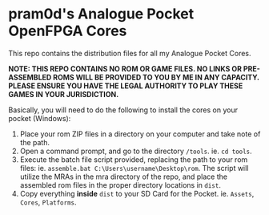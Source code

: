 # pram0d's Analogue Pocket OpenFPGA Cores

This repo contains the distribution files for all my Analogue Pocket Cores. 

**NOTE: THIS REPO CONTAINS NO ROM OR GAME FILES. NO LINKS OR PRE-ASSEMBLED ROMS WILL BE PROVIDED TO YOU BY ME IN ANY CAPACITY. PLEASE ENSURE YOU HAVE THE LEGAL AUTHORITY TO PLAY THESE GAMES IN YOUR JURISDICTION.**

Basically, you will need to do the following to install the cores on your pocket (Windows):

1) Place your rom ZIP files in a directory on your computer and take note of the path.
2) Open a command prompt, and go to the directory `/tools`. ie. `cd tools`.
3) Execute the batch file script provided, replacing the path to your rom files: ie. `assemble.bat C:\Users\username\Desktop\rom`. The script will utilize the MRAs in the mra directory of the repo, and place the assembled rom files in the proper directory locations in `dist`.
4) Copy everything **inside** `dist` to your SD Card for the Pocket. ie. `Assets`, `Cores`, `Platforms`.